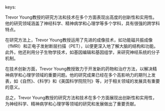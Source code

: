 keys:<Trevor Young>


Trevor Young教授的研究方法和技术在多个方面表现出高度的创新性和实用性。他的研究领域涵盖了神经科学、精神病学和心理学等多个学科，具有很强的跨学科特点。

在研究方法上，Trevor Young教授运用了先进的成像技术，如功能磁共振成像（fMRI）和正电子发射断层扫描（PET），以便更深入地了解大脑的结构和功能。此外，他还利用分子生物学技术，如基因编辑和基因组学，来研究神经系统的分子机制。

在技术创新方面，Trevor Young教授致力于开发新的药物和治疗方法，以解决精神病学和心理学领域的重要问题。他的研究成果已经在多个高影响力的期刊上发表，如《自然》、《科学》和《美国科学院院刊》等，对于相关领域的发展具有重要的意义。

总之，Trevor Young教授的研究方法和技术在多个方面展现出创新性和实用性，为神经科学、精神病学和心理学等领域的研究和发展做出了重要贡献。